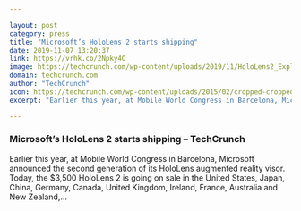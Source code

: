 ```yaml
---

layout: post
category: press
title: "Microsoft’s HoloLens 2 starts shipping"
date: 2019-11-07 13:20:37
link: https://vrhk.co/2Npky4O
image: https://techcrunch.com/wp-content/uploads/2019/11/HoloLens2_Exploded-View-image.jpg?w=600
domain: techcrunch.com
author: "TechCrunch"
icon: https://techcrunch.com/wp-content/uploads/2015/02/cropped-cropped-favicon-gradient.png?w=180
excerpt: "Earlier this year, at Mobile World Congress in Barcelona, Microsoft announced the second generation of its HoloLens augmented reality visor. Today, the $3,500 HoloLens 2 is going on sale in the United States, Japan, China, Germany, Canada, United Kingdom, Ireland, France, Australia and New Zealand,…"

---
```


### Microsoft’s HoloLens 2 starts shipping – TechCrunch

Earlier this year, at Mobile World Congress in Barcelona, Microsoft announced the second generation of its HoloLens augmented reality visor. Today, the $3,500 HoloLens 2 is going on sale in the United States, Japan, China, Germany, Canada, United Kingdom, Ireland, France, Australia and New Zealand,…